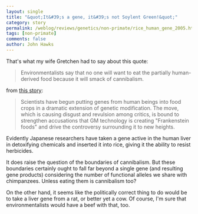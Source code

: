 ```yaml
---
layout: single 
title: "&quot;It&#39;s a gene, it&#39;s not Soylent Green!&quot;" 
category: story
permalink: /weblog/reviews/genetics/non-primate/rice_human_gene_2005.html
tags: [non-primate] 
comments: false 
author: John Hawks 
---
```



<p>
That's what my wife Gretchen had to say about this quote: 
</p>

<blockquote>Environmentalists say that no one will want to eat the partially human-derived food because it will smack of cannibalism.</blockquote>

<p>
from <a href="http://news.independent.co.uk/world/science_technology/story.jsp?story=632444">this story</a>: 
</p>

<blockquote>Scientists have begun putting genes from human beings into food crops in a dramatic extension of genetic modification. The move, which is causing disgust and revulsion among critics, is bound to strengthen accusations that GM technology is creating "Frankenstein foods" and drive the controversy surrounding it to new heights.</blockquote>

<p>
Evidently Japanese researchers have taken a gene active in the human liver in detoxifying chemicals and inserted it into rice, giving it the ability to resist herbicides. 
</p>

<p>
It does raise the question of the boundaries of cannibalism. But these boundaries certainly ought to fall far beyond a single gene (and resulting gene products) considering the number of functional alleles we share with chimpanzees. Unless eating them is cannibalism too? 
</p>

<p>
On the other hand, it seems like the politically correct thing to do would be to take a liver gene from a rat, or better yet a cow. Of course, I'm sure that environmentalists would have a beef with that, too. 
</p>

